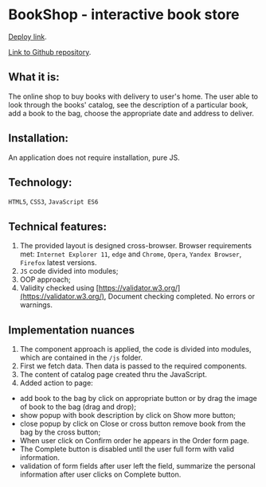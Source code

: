 # BookShop - interactive book store


[Deploy link](https://sergeycodejs.github.io/BooksShop/).

[Link to Github repository](https://github.com/SergeyCodeJs/BooksShop).

## What it is:
The online shop to buy books with delivery to user's home. The user able to look through the books' catalog, see the description of a particular book, add a book to the bag, choose the appropriate date and address to deliver.

## Installation:
An application does not require installation, pure JS.

## Technology:
```HTML5```, ```CSS3```, ```JavaScript ES6```

## Technical features:
1. The provided layout is designed cross-browser. Browser requirements met: ```Internet Explorer 11```, ```edge``` and ```Chrome```, ```Opera```, ```Yandex Browser```, ```Firefox``` latest versions.
1. ```JS``` code divided into modules;
1. OOP approach;
1. Validity checked using [https://validator.w3.org/](https://validator.w3.org/), Document checking completed. No errors or warnings.

## Implementation nuances

1. The component approach is applied, the code is divided into modules, which are contained in the ```/js``` folder.
1. First we fetch data. Then data is passed to the required components.
1. The content of catalog page created thru the JavaScript.
1. Added action to page: 
- add book to the bag by click on appropriate button or by drag the image of book to the bag (drag and drop);
- show popup with book description by click on Show more button;
- close popup by click on Close or cross button
remove book from the bag by the cross button;
- When user click on Confirm order he appears in the Order form page.
- The Complete button is disabled until the user full form with valid information.
- validation of form fields after user left the field,
summarize the personal information after user clicks on Complete button.

